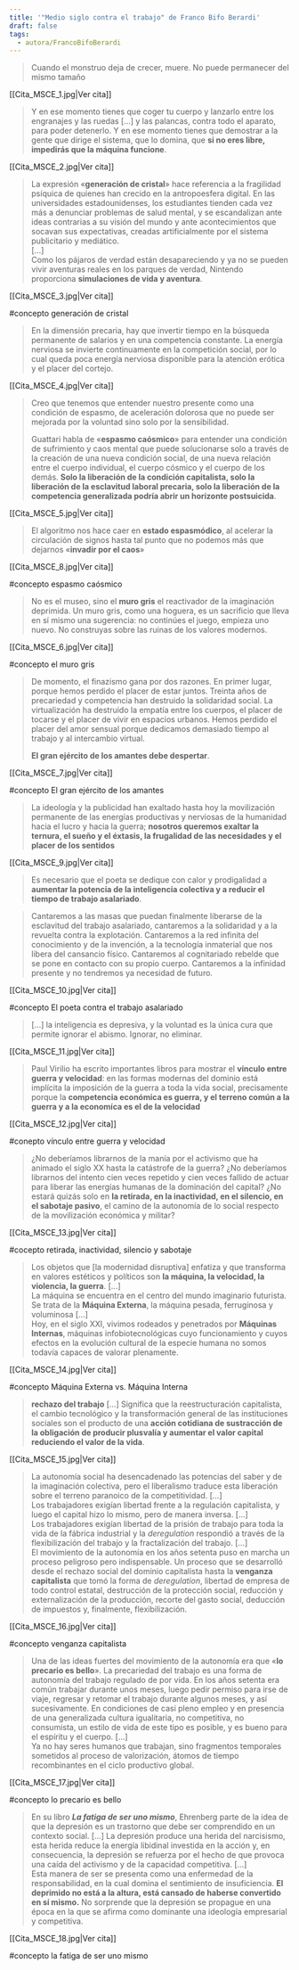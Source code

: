 ```yaml
---
title: '"Medio siglo contra el trabajo" de Franco Bifo Berardi'
draft: false
tags:
  - autora/FrancoBifoBerardi
---
```

> Cuando el monstruo deja de crecer, muere. No puede permanecer del mismo tamaño

[[Cita_MSCE_1.jpg|Ver cita]]

> Y en ese momento tienes que coger tu cuerpo y lanzarlo entre los engranajes y las ruedas \[...\] y las palancas, contra todo el aparato, para poder detenerlo. Y en ese momento tienes que demostrar a la gente que dirige el sistema, que lo domina, que **si no eres libre, impedirás que la máquina funcione**.

[[Cita_MSCE_2.jpg|Ver cita]]

> La expresión «**generación de cristal**» hace referencia a la fragilidad psíquica de quienes han crecido en la antropoesfera digital. En las universidades estadounidenses, los estudiantes tienden cada vez más a denunciar problemas de salud mental, y se escandalizan ante ideas contrarias a su visión del mundo y ante acontecimientos que socavan sus expectativas, creadas artificialmente por el sistema publicitario y mediático.  
> \[...\]  
> Como los pájaros de verdad están desapareciendo y ya no se pueden vivir aventuras reales en los parques de verdad, Nintendo proporciona **simulaciones de vida y aventura**.

[[Cita_MSCE_3.jpg|Ver cita]]

#concepto generación de cristal

> En la dimensión precaria, hay que invertir tiempo en la búsqueda permanente de salarios y en una competencia constante. La energía nerviosa se invierte continuamente en la competición social, por lo cual queda poca energía nerviosa disponible para la atención erótica y el placer del cortejo.

[[Cita_MSCE_4.jpg|Ver cita]]

> Creo que tenemos que entender nuestro presente como una condición de espasmo, de aceleración dolorosa que no puede ser mejorada por la voluntad sino solo por la sensibilidad.
> 
> Guattari habla de «**espasmo caósmico**» para entender una condición de sufrimiento y caos mental que puede solucionarse solo a través de la creación de una nueva condición social, de una nueva relación entre el cuerpo individual, el cuerpo cósmico y el cuerpo de los demás. **Solo la liberación de la condición capitalista, solo la liberación de la esclavitud laboral precaria, solo la liberación de la competencia generalizada podría abrir un horizonte postsuicida**.

[[Cita_MSCE_5.jpg|Ver cita]]

> El algoritmo nos hace caer en **estado espasmódico**, al acelerar la circulación de signos hasta tal punto que no podemos más que dejarnos «**invadir por el caos**»

[[Cita_MSCE_8.jpg|Ver cita]]

#concepto espasmo caósmico

> No es el museo, sino el **muro gris** el reactivador de la imaginación deprimida. Un muro gris, como una hoguera, es un sacrificio que lleva en sí mismo una sugerencia: no continúes el juego, empieza uno nuevo. No construyas sobre las ruinas de los valores modernos.

[[Cita_MSCE_6.jpg|Ver cita]]

#concepto el muro gris

> De momento, el finazismo gana por dos razones. En primer lugar, porque hemos perdido el placer de estar juntos. Treinta años de precariedad y competencia han destruido la solidaridad social. La virtualización ha destruido la empatía entre los cuerpos, el placer de tocarse y el placer de vivir en espacios urbanos. Hemos perdido el placer del amor sensual porque dedicamos demasiado tiempo al trabajo y al intercambio virtual.
> 
> **El gran ejército de los amantes debe despertar**.

[[Cita_MSCE_7.jpg|Ver cita]]

#concepto El gran ejército de los amantes

> La ideología y la publicidad han exaltado hasta hoy la movilización permanente de las energías productivas y nerviosas de la humanidad hacia el lucro y hacia la guerra; **nosotros queremos exaltar la ternura, el sueño y el éxtasis, la frugalidad de las necesidades y el placer de los sentidos**

[[Cita_MSCE_9.jpg|Ver cita]]

> Es necesario que el poeta se dedique con calor y prodigalidad a **aumentar la potencia de la inteligencia colectiva y a reducir el tiempo de trabajo asalariado**.

> Cantaremos a las masas que puedan finalmente liberarse de la esclavitud del trabajo asalariado, cantaremos a la solidaridad y a la revuelta contra la explotación. Cantaremos a la red infinita del conocimiento y de la invención, a la tecnología inmaterial que nos libera del cansancio físico. Cantaremos al cognitariado rebelde que se pone en contacto con su propio cuerpo. Cantaremos a la infinidad presente y no tendremos ya necesidad de futuro.

[[Cita_MSCE_10.jpg|Ver cita]]

#concepto El poeta contra el trabajo asalariado

> \[...\] la inteligencia es depresiva, y la voluntad es la única cura que permite ignorar el abismo. Ignorar, no eliminar.

[[Cita_MSCE_11.jpg|Ver cita]]

> Paul Virilio ha escrito importantes libros para mostrar el **vínculo entre guerra y velocidad**: en las formas modernas del dominio está implícita la imposición de la guerra a toda la vida social, precisamente porque la **competencia económica es guerra, y el terreno común a la guerra y a la economíca es el de la velocidad**

[[Cita_MSCE_12.jpg|Ver cita]]

#conepto vínculo entre guerra y velocidad

> ¿No deberíamos librarnos de la manía por el activismo que ha animado el siglo XX hasta la catástrofe de la guerra? ¿No deberíamos librarnos del intento cien veces repetido y cien veces fallido de actuar para liberar las energías humanas de la dominación del capital? ¿No estará quizás solo en **la retirada, en la inactividad, en el silencio, en el sabotaje pasivo**, el camino de la autonomía de lo social respecto de la movilización económica y militar?

[[Cita_MSCE_13.jpg|Ver cita]]

#cocepto retirada, inactividad, silencio y sabotaje

> Los objetos que \[la modernidad disruptiva\] enfatiza y que transforma en valores estéticos y políticos son **la máquina, la velocidad, la violencia, la guerra**.
> \[...\]  
> La máquina se encuentra en el centro del mundo imaginario futurista. Se trata de la **Máquina Externa**, la máquina pesada, ferruginosa y voluminosa
> \[...\]  
> Hoy, en el siglo XXI, vivimos rodeados y penetrados por **Máquinas Internas**, máquinas infobiotecnológicas cuyo funcionamiento y cuyos efectos en la evolución cultural de la especie humana no somos todavía capaces de valorar plenamente.

[[Cita_MSCE_14.jpg|Ver cita]]

#concepto Máquina Externa vs. Máquina Interna

> **rechazo del trabajo** \[...\] Significa que la reestructuración capitalista, el cambio tecnológico y la transformación general de las instituciones sociales son el producto de una **acción cotidiana de sustracción de la obligación de producir plusvalía y aumentar el valor capital reduciendo el valor de la vida**.

[[Cita_MSCE_15.jpg|Ver cita]]

> La autonomía social ha desencadenado las potencias del saber y de la imaginación colectiva, pero el liberalismo traduce esta liberación sobre el terreno paranoico de la competitividad.
> \[...\]  
> Los trabajadores exigían libertad frente a la regulación capitalista, y luego el capital hizo lo mismo, pero de manera inversa. 
> \[...\]  
> Los trabajadores exigían libertad de la prisión de trabajo para toda la vida de la fábrica industrial y la *deregulation* respondió a través de la flexibilización del trabajo y la fractalización del trabajo.
> \[...\]  
> El movimiento de la autonomía en los años setenta puso en marcha un proceso peligroso pero indispensable. Un proceso que se desarrolló desde el rechazo social del dominio capitalista hasta la **venganza capitalista** que tomó la forma de *deregulation*, libertad de empresa de todo control estatal, destrucción de la protección social, reducción y externalización de la producción, recorte del gasto social, deducción de impuestos y, finalmente, flexibilización.

[[Cita_MSCE_16.jpg|Ver cita]]

#concepto venganza capitalista

> Una de las ideas fuertes del movimiento de la autonomía era que «**lo precario es bello**». La precariedad del trabajo es una forma de autonomía del trabajo regulado de por vida. En los años setenta era común trabajar durante unos meses, luego pedir permiso para irse de viaje, regresar y retomar el trabajo durante algunos meses, y así sucesivamente. 
> En condiciones de casi pleno empleo y en presencia de una generalizada cultura igualitaria, no competitiva, no consumista, un estilo de vida de este tipo es posible, y es bueno para el espíritu y el cuerpo.
> \[...\]  
> Ya no hay seres humanos que trabajan, sino fragmentos temporales sometidos al proceso de valorización, átomos de tiempo recombinantes en el ciclo productivo global.

[[Cita_MSCE_17.jpg|Ver cita]]

#concepto lo precario es bello

> En su libro ***La fatiga de ser uno mismo***, Ehrenberg parte de la idea de que la depresión es un trastorno que debe ser comprendido en un contexto social. \[...\] La depresión produce una herida del narcisismo, esta herida reduce la energía libidinal investida en la acción y, en consecuencia, la depresión se refuerza por el hecho de que provoca una caída del activismo y de la capacidad competitiva.
> \[...\]  
> Esta manera de ser se presenta como una enfermedad de la responsabilidad, en la cual domina el sentimiento de insuficiencia. **El deprimido no está a la altura, está cansado de haberse convertido en sí mismo.**
> No sorprende que la depresión se propague en una época en la que se afirma como dominante una ideología empresarial y competitiva.

[[Cita_MSCE_18.jpg|Ver cita]]

#concepto la fatiga de ser uno mismo